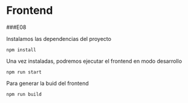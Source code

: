 # Frontend

###E08

Instalamos las dependencias del proyecto
```
npm install
```
Una vez instaladas, podremos ejecutar el frontend en modo desarrollo
```
npm run start
```
Para generar la buid del frontend
```
npm run build
```
